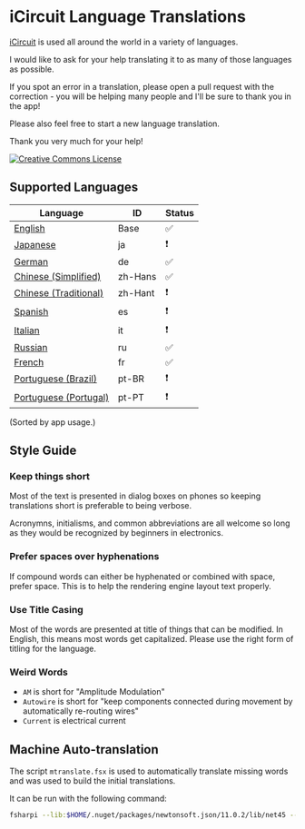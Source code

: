 # iCircuit Language Translations

[iCircuit](http://icircuitapp.com) is used all around the world in a variety
of languages.

I would like to ask for your help translating it to
as many of those languages as possible.

If you spot an error in a translation, please open a pull request with the correction - you will be helping many people and I'll be sure to thank you in the app!

Please also feel free to start a new language translation.

Thank you very much for your help!

<a rel="license" href="http://creativecommons.org/licenses/by/4.0/"><img alt="Creative Commons License" style="border-width:0" src="https://i.creativecommons.org/l/by/4.0/88x31.png" /></a>



## Supported Languages

| Language | ID | Status |
|--|--|--|
|[English](Base.lproj/Localizable.strings)|Base|✅|
|[Japanese](ja.lproj/Localizable.strings)|ja|❗️|
|[German](de.lproj/Localizable.strings)|de|✅|
|[Chinese (Simplified)](zh-Hans.lproj/Localizable.strings)|zh-Hans|✅|
|[Chinese (Traditional)](zh-Hant.lproj/Localizable.strings)|zh-Hant|❗️|
|[Spanish](es.lproj/Localizable.strings)|es|❗️|
|[Italian](it.lproj/Localizable.strings)|it|❗️|
|[Russian](ru.lproj/Localizable.strings)|ru|✅|
|[French](fr.lproj/Localizable.strings)|fr|✅|
|[Portuguese (Brazil)](pt-BR.lproj/Localizable.strings)|pt-BR|❗️|
|[Portuguese (Portugal)](pt-PT.lproj/Localizable.strings)|pt-PT|❗️|

(Sorted by app usage.)



## Style Guide

### Keep things short

Most of the text is presented in dialog boxes on phones so keeping
translations short is preferable to being verbose.

Acronymns, initialisms, and common abbreviations are all welcome so long
as they would be recognized by beginners in electronics.

### Prefer spaces over hyphenations

If compound words can either be hyphenated or combined with space,
prefer space. This is to help the rendering engine layout text properly.

### Use Title Casing

Most of the words are presented at title of things that can be modified.
In English, this means most words get capitalized. Please use the right
form of titling for the language.



### Weird Words

* `AM` is short for "Amplitude Modulation"
* `Autowire` is short for "keep components connected during movement by automatically re-routing wires"
* `Current` is electrical current



## Machine Auto-translation

The script `mtranslate.fsx` is used to automatically translate missing
words and was used to build the initial translations.

It can be run with the following command:

```bash
fsharpi --lib:$HOME/.nuget/packages/newtonsoft.json/11.0.2/lib/net45 --exec mtranslate.fsx
```

